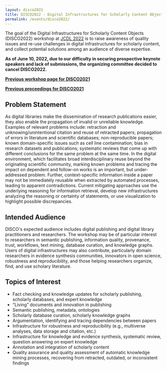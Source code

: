 ```yaml
---
layout: disco2022
title: DISCO2022 - Digital Infrastructures for Scholarly Content Objects at JCDL2022 (Cancelled)
permalink: /events/disco2022/
---
```

The goal of the Digital Infrastructures for Scholarly Content Objects (DISCO2022) workshop at [JCDL 2022](https://2022.jcdl.org) is to raise awareness of quality issues and re-use challenges in digital infrastructures for scholarly content, and collect potential solutions among an audience of diverse expertise.  

**As of June 10, 2022, due to our difficulty in securing prospective keynote speakers and lack of submissions, the organizing committee decided to cancel DISCO2022.**

**[Previous workshop page for DISCO2021](https://infoqualitylab.org/events/disco2021/)**  


**[Previous proceedings for DISCO2021](http://ceur-ws.org/Vol-2976/)**  

## Problem Statement
As digital libraries make the dissemination of research publications
easier, they also enable the propagation of invalid or unreliable
knowledge. Examples of relevant problems include: retraction and
unknowing/unintentional citation and reuse of retracted papers;
propagation of errors in literature and scientific databases;
non-reproducible papers; known domain-specific issues such as cell line
contamination; bias in research datasets and publications; systematic
reviews that come up with different conclusions for the same problem at
the same time. In the digital environment, which facilitates broad
interdisciplinary reuse beyond the originating scientific community,
marking known problems and tracing the impact on dependent and follow-on
works is an important, but under-addressed problem. Further,
context-specific information inside a paper may not be immediately
reusable when extracted by automated processes, leading to apparent
contradictions. Current mitigating approaches use the underlying
reasoning for information retrieval, develop new infrastructures
analyzing the reasoning or certainty of statements, or use visualization
to highlight possible discrepancies.

## Intended Audience
DISCO's expected audience includes digital publishing and digital
library practitioners and researchers. The workshop may be of particular
interest to  researchers in semantic publishing, information quality,
provenance, trust, workflows, text mining, database curation, and
knowledge graphs. Users of digital infrastructures may also contribute,
particularly domain researchers in evidence synthesis communities,
innovators in open science, robustness and reproducibility, and those
helping researchers organize, find, and use scholary literature.

## Topics of Interest
-	Fact checking and knowledge updates for scholarly publishing, scholarly databases, and expert knowledge
-	“Living” documents and innovation in publishing
-	Semantic publishing, metadata, ontologies
-	Scholarly database curation, scholarly knowledge graphs
-	Argumentation, identifying and tracing dependencies between papers
-	Infrastructure for robustness and reproducibility (e.g.,  multiverse analyses, data storage and citation, etc.)
-	Infrastructure for knowledge and evidence synthesis, systematic review, question answering on expert knowledge
-	Annotation and integration of scholarly content
-	Quality assurance and quality assessment of automatic knowledge mining processes, recovering from retracted, outdated, or inconsistent findings
